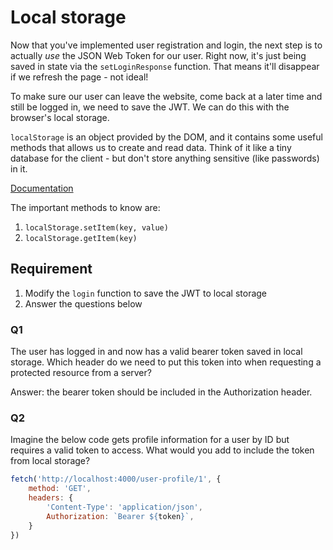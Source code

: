 # Local storage

Now that you've implemented user registration and login, the next step is to actually *use* the JSON Web Token for our user. Right now, it's just being saved in state via the `setLoginResponse` function. That means it'll disappear if we refresh the page - not ideal!

To make sure our user can leave the website, come back at a later time and still be logged in, we need to save the JWT. We can do this with the browser's local storage.

`localStorage` is an object provided by the DOM, and it contains some useful methods that allows us to create and read data. Think of it like a tiny database for the client - but don't store anything sensitive (like passwords) in it.

[Documentation](https://developer.mozilla.org/en-US/docs/Web/API/Window/localStorage)

The important methods to know are:
1. `localStorage.setItem(key, value)`
2. `localStorage.getItem(key)`

## Requirement

1. Modify the `login` function to save the JWT to local storage
2. Answer the questions below

### Q1

The user has logged in and now has a valid bearer token saved in local storage. Which header do we need to put this token into when requesting a protected resource from a server?

Answer:   the bearer token should be included in the Authorization header.

### Q2

Imagine the below code gets profile information for a user by ID but requires a valid token to access. What would you add to include the token from local storage?

```js
fetch('http://localhost:4000/user-profile/1', {
    method: 'GET',
    headers: {
        'Content-Type': 'application/json',
        Authorization: `Bearer ${token}`,
    }
})
```
